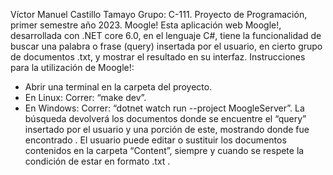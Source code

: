 Víctor Manuel Castillo Tamayo                         Grupo: C-111.
Proyecto de Programación, primer semestre año 2023.
                                                                        Moogle!
Esta aplicación web Moogle!, desarrollada con .NET core 6.0, en el lenguaje C#, tiene la funcionalidad de buscar una palabra o frase (query) insertada por el usuario, en cierto grupo de documentos .txt, y mostrar el resultado en su interfaz.
Instrucciones para la utilización de Moogle!:
- Abrir una terminal en la carpeta del proyecto.
- En Linux: 
               Correr: “make dev”.
- En Windows:
               Correr: “dotnet watch run --project MoogleServer”.
La búsqueda devolverá los documentos donde se encuentre el “query” insertado por el usuario y una porción de este, mostrando donde fue encontrado .
El usuario puede editar o sustituir los documentos contenidos en la carpeta “Content”, siempre y cuando se respete la condición de estar en formato .txt .